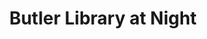 ---
pid: '19'
_date: November, 1937
derivativo_link: https://derivativo-2.library.columbia.edu/iiif/2/ldpd:341055/
dlc_link: https://dlc.library.columbia.edu/catalog/cul:b2rbnzs7vp
format: photographs
iiif_json: https://derivativo-2.library.columbia.edu/iiif/2/ldpd:341055/info.json
_name: Janovsky, Seymour
native_jpg: https://derivativo-2.library.columbia.edu/iiif/2/ldpd:341055/full/!768,768/0/native.jpg
shelf_location: Box no. Box 162, Folder no. Folder 13 (Buildings & Grounds - Morningside
  - Butler Library, exterior), Historical Photograph Collection
subjects: Academic libraries; Butler Library; New York (N.Y.); Butler Library
summary: View of Butler Library at night as viewed from across 116th Street, November
  1937.
title: Butler Library at Night
permalink: /photos/19/
layout: photo-page
---